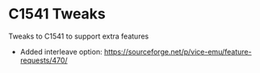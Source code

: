 # C1541 Tweaks
 Tweaks to C1541 to support extra features

 * Added interleave option: https://sourceforge.net/p/vice-emu/feature-requests/470/
